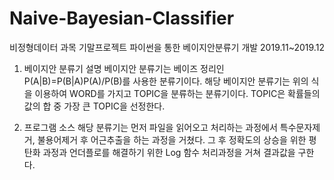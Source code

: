# Naive-Bayesian-Classifier
비정형데이터 과목 기말프로젝트 파이썬을 통한 베이지안분류기 개발 2019.11~2019.12

1. 베이지안 분류기 설명
 베이지안 분류기는 베이즈 정리인 P(A|B)=P(B|A)P(A)/P(B)를 사용한 분류기이다.
해당 베이지안 분류기는 위의 식을 이용하여 WORD를 가지고 TOPIC을 분류하는 분류기이다.
TOPIC은 확률들의 값의 합 중 가장 큰 TOPIC을 선정한다.

2. 프로그램 소스
 해당 분류기는 먼저 파일을 읽어오고 처리하는 과정에서 특수문자제거, 불용어제거 후 어근추출을 하는 과정을 거쳤다.
 그 후 정확도의 상승을 위한 평탄화 과정과 언더플로를 해결하기 위한 Log 함수 처리과정을 거쳐 결과값을 구한다.
